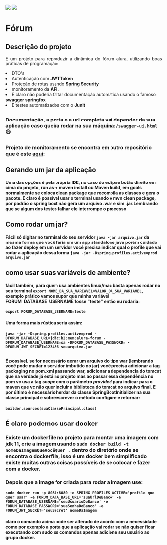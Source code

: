 <img src="https://img.shields.io/static/v1?label=Java&labelColor=red&message=11&color=gray&style=%3CSTYLE%3E&logo=java"> <img src="https://img.shields.io/static/v1?label=Spring%20Boot&labelColor=gray&message=11&color=lemon&style=%3CSTYLE%3E&logo=spring">

# Fórum

## Descrição do projeto

<p align="justify">É um projeto para reproduzir a dinâmica do fórum alura, utilizando boas práticas de programação:
<li>DTO's</li>
<li>Autenticação com <b>JWTToken</b></li>
<li>Proteção de rotas usando <b>Spring Security</b></li>
<li>monitoramento da <b>API.</b></li>
<li>E claro não poderia faltar documentação automatica usando o famoso <b>swagger springfox</b> </li><li>E testes automatizados com o <b>Junit</b></p> </li></p>

##
### Documentação, a porta e a url completa vai depender da sua aplicação caso queira rodar na sua máquina:`/swagger-ui.html` :smile:
##
### Projeto de monitoramento se encontra em outro repositório que é este <a href="https://github.com/karlgama/monitoramento-spring">aqui</a>: 

##
## Gerando um jar da aplicação
#### Uma das opções é pela própria IDE, no caso do eclipse botão direito em cima do projeto, run as-> maven install ou Maven build, em goals normalmente se coloca clean package que recompila as classes e gera o pacote. E claro é possível usar o terminal usando o mvn clean package, por padrão o spring boot não gera um arquivo .war e sim .jar.Lembrando que se algum dos testes falhar ele interrompe o processo

##

## Como rodar um jar?

#### Fácil só digitar no terminal do seu servidor ```java -jar arquivo.jar``` da mesma forma que você faria em um app standalone java porém cuidado ao fazer deploy em um servidor você precisa indicar qual o profile que vai rodar a aplicação dessa forma ```java -jar -Dspring.profiles.active=prod arquivo.jar```

##
## como usar suas variáveis de ambiente?

#### fácil também, para quem usa ambientes linux/mac basta apenas rodar no seu terminal ```export NOME_DA_SUA_VARIAVEL=VALOR_DA_SUA_VARIAVEL```, exemplo prático vamos supor que minha variável FORUM_DATABASE_USERNAME fosse "teste" então eu rodaria:
#### ```export FORUM_DATABASE_USERNAME=teste ```

#### Uma forma mais rústica seria assim:
#### ```java -jar -Dspring.profiles.active=prod -DFORUM_DATABASE_URL=jdbc:h2:mem:alura-forum -DFORUM_DATABASE_USERNAME=sa -DFORUM_DATABASE_PASSWORD= -DFORUM_JWT_SECRET=123456 seuarquivo.jar```

##
#### É possível, se for necessário gerar um arquivo do tipo war (lembrando você pode mudar o servidor imbutido no jar) você precisa adicionar a tag packaging no pom.xml passando war, adicionar a dependencia do tomcat que na verdade já está no projeto mas ao passar essa dependência no pom vc usa a tag *scope* com o parâmetro *provided* para indicar para o maven que vc não quer incluir a biblioteca do tomcat no arquivo final. E por último é necessário herdar da classe SpringBootInitializer na sua classe principal e sobreescrever o método configure e retornar:
#### ```builder.sources(suaClassePrincipal.class)```

## É claro podemos usar docker
### Existe um dockerfile no projeto para montar uma imagem com jdk 11, crie a imagem usando ```sudo docker build -t nomeDaImagemQueVocêQuer .``` dentro do diretório onde se encontra o dockerfile, isso é um docker bem simplificado existe muitas outras coisas possíveis de se colocar e fazer com a docker.

### Depois que a image for criada para rodar a imagem use:
#### ```sudo docker run -p 8080:8080 -e SPRING_PROFILES_ACTIVE='profile que quer usar' -e FORUM_DATA_BASE_URL='suaUrlDeBanco' -e FORUM_DATABASE_USERNAME='seuUsuarioDoBanco' -e FORUM_DATABASE_PASSWORD='suaSenhaDoBanco' -e FORUM_JWT_SECRET='seuSecret' nomeDaImagem```
#### claro o comando acima pode ser alterado de acordo com a necessidade como por exemplo a porta que a aplicação vai rodar se não quiser ficar executando com sudo os comandos apenas adicione seu usuário ao grupo docker.
